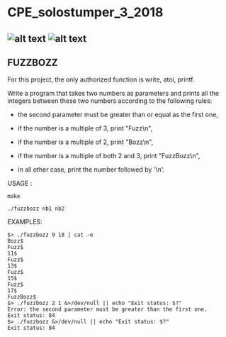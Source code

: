 # CPE_solostumper_3_2018

![alt text](https://forthebadge.com/images/badges/made-with-c.svg) 
![alt text](https://forthebadge.com/images/badges/built-with-love.svg)
---
FUZZBOZZ
---
For this project, the only authorized function is write, atoi, printf.

Write a program that takes two numbers as parameters and prints all the integers between these two numbers according to the following rules:

* the second parameter must be greater than or equal as the first one,

* if the number is a multiple of 3, print "Fuzz\n",

* if the number is a multiple of 2, print "Bozz\n",

* if the number is a multiple of both 2 and 3, print "FuzzBozz\n",

* in all other case, print the number followed by '\n'.

USAGE :

`make`

`./fuzzbozz nb1 nb2`

EXAMPLES:
```
$> ./fuzzbozz 9 18 | cat -e
Bozz$
Fuzz$
11$
Fuzz$
13$
Fuzz$
15$
Fuzz$
17$
FuzzBozz$
$> ./fuzzbozz 2 1 &>/dev/null || echo "Exit status: $?"
Error: the second parameter must be greater than the first one.
Exit status: 84
$> ./fuzzbozz &>/dev/null || echo "Exit status: $?"
Exit status: 84
```

